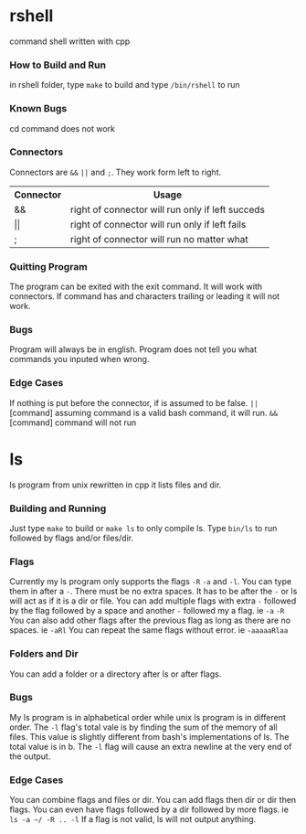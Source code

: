 # rshell
command shell written with cpp

### How to Build and Run
in rshell folder, type `make` to build and type `/bin/rshell` to run 

### Known Bugs
cd command does not work 

### Connectors 
Connectors are `&&` `||` and `;`.
They work form left to right.
<table>
	<tr>
    		<th>Connector</th>
	    	<th>Usage</th>
	</tr>
	<tr>
		<td>&&</td>
		<td>right of connector will run only if left succeds</td>
	</tr>
	</tr>
		<td>||</td>
		<td>right of connector will run only if left fails</td>
	</tr>
	<tr>
		<td>;</td>
		<td>right of connector will run no matter what</td>
	</tr>
</table>

### Quitting Program 
The program can be exited with the exit command.
It will work with connectors. 
If command has and characters trailing or leading it will not work. 

### Bugs
Program will always be in english.
Program does not tell you what commands you inputed when wrong.

### Edge Cases
If nothing is put before the connector, if is assumed to be false.
`||` [command] assuming command is a valid bash command, it will run. 
`&&` [command] command will not run 

# ls
ls program from unix rewritten in cpp it lists files and dir.

### Building and Running
Just type `make` to build or `make ls` to only compile ls.
Type `bin/ls` to run followed by flags and/or files/dir.

### Flags
Currently my ls program only supports the flags `-R` `-a` and `-l`.
You can type them in after a `-`.
There must be no extra spaces.
It has to be after the `-` or ls will act as if it is a dir or file.
You can add multiple flags with extra `-` followed by the flag followed by a space and another `-` followed my a flag.
ie `-a` `-R`
You can also add other flags after the previous flag as long as there are no spaces.
ie `-aRl`
You can repeat the same flags without error. 
ie `-aaaaaRlaa`

### Folders and Dir
You can add a folder or a directory after ls or after flags.

### Bugs
My ls program is in alphabetical order while unix ls program is in different order.
The `-l` flag's total vale is by finding the sum of the memory of all files.
This value is slightly different from bash's implementations of ls.
The total value is in b.
The `-l` flag will cause an extra newline at the very end of the output.

### Edge Cases
You can combine flags and files or dir. 
You can add flags then dir or dir then flags. 
You can even have flags followed by a dir followed by more flags.
ie `ls -a ~/ -R .. -l`
If a flag is not valid, ls will not output anything.
